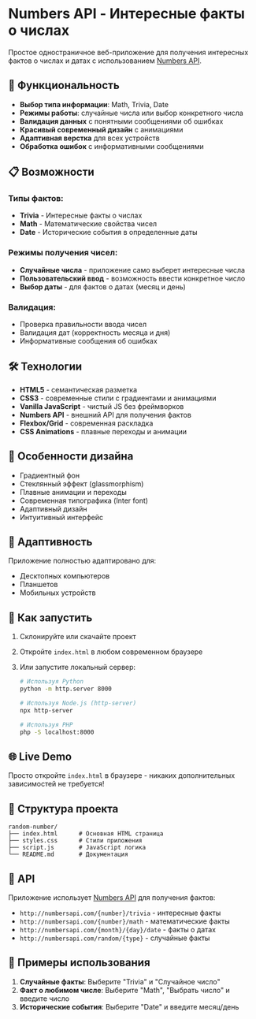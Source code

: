 # Numbers API - Интересные факты о числах

Простое одностраничное веб-приложение для получения интересных фактов о числах и датах с использованием [Numbers API](http://numbersapi.com).

## 🚀 Функциональность

- **Выбор типа информации**: Math, Trivia, Date
- **Режимы работы**: случайные числа или выбор конкретного числа
- **Валидация данных** с понятными сообщениями об ошибках
- **Красивый современный дизайн** с анимациями
- **Адаптивная верстка** для всех устройств
- **Обработка ошибок** с информативными сообщениями

## 📋 Возможности

### Типы фактов:

- **Trivia** - Интересные факты о числах
- **Math** - Математические свойства чисел
- **Date** - Исторические события в определенные даты

### Режимы получения чисел:

- **Случайные числа** - приложение само выберет интересные числа
- **Пользовательский ввод** - возможность ввести конкретное число
- **Выбор даты** - для фактов о датах (месяц и день)

### Валидация:

- Проверка правильности ввода чисел
- Валидация дат (корректность месяца и дня)
- Информативные сообщения об ошибках

## 🛠️ Технологии

- **HTML5** - семантическая разметка
- **CSS3** - современные стили с градиентами и анимациями
- **Vanilla JavaScript** - чистый JS без фреймворков
- **Numbers API** - внешний API для получения фактов
- **Flexbox/Grid** - современная раскладка
- **CSS Animations** - плавные переходы и анимации

## 🎨 Особенности дизайна

- Градиентный фон
- Стеклянный эффект (glassmorphism)
- Плавные анимации и переходы
- Современная типографика (Inter font)
- Адаптивный дизайн
- Интуитивный интерфейс

## 📱 Адаптивность

Приложение полностью адаптировано для:

- Десктопных компьютеров
- Планшетов
- Мобильных устройств

## 🚀 Как запустить

1. Склонируйте или скачайте проект
2. Откройте `index.html` в любом современном браузере
3. Или запустите локальный сервер:

   ```bash
   # Используя Python
   python -m http.server 8000

   # Используя Node.js (http-server)
   npx http-server

   # Используя PHP
   php -S localhost:8000
   ```

## 🌐 Live Demo

Просто откройте `index.html` в браузере - никаких дополнительных зависимостей не требуется!

## 📄 Структура проекта

```
random-number/
├── index.html      # Основная HTML страница
├── styles.css      # Стили приложения
├── script.js       # JavaScript логика
└── README.md       # Документация
```

## 🔧 API

Приложение использует [Numbers API](http://numbersapi.com) для получения фактов:

- `http://numbersapi.com/{number}/trivia` - интересные факты
- `http://numbersapi.com/{number}/math` - математические факты
- `http://numbersapi.com/{month}/{day}/date` - факты о датах
- `http://numbersapi.com/random/{type}` - случайные факты

## 🎯 Примеры использования

1. **Случайные факты**: Выберите "Trivia" и "Случайное число"
2. **Факт о любимом числе**: Выберите "Math", "Выбрать число" и введите число
3. **Исторические события**: Выберите "Date" и введите месяц/день
